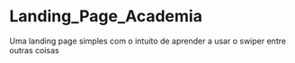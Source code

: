 # Landing_Page_Academia
Uma landing page simples com o intuito de aprender a usar o swiper entre outras coisas
